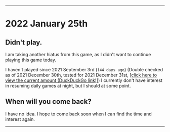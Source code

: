 
***

# 2022 January 25th

## Didn't play.

I am taking another hiatus from this game, as I didn't want to continue playing this game today.

I haven't played since 2021 September 3rd (`144 days ago`) (Double checked as of 2021 December 30th, tested for 2021 December 31st, [[click here to view the current amount (DuckDuckGo link)]](https://duckduckgo.com/?q=Days+since+September+3rd+2021&t=ffab&ia=answer)) I currently don't have interest in resuming daily games at night, but I should at some point.

## When will you come back?

I have no idea. I hope to come back soon when I can find the time and interest again.

***
